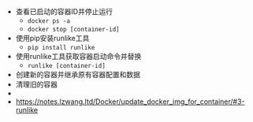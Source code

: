 - 查看已启动的容器ID并停止运行
	- `docker ps -a`
	- `docker stop [container-id]`
- 使用pip安装runlike工具
	- `pip install runlike`
- 使用runlike工具获取容器启动命令并替换
	- `runlike [container-id]`
- 创建新的容器并继承原有容器配置和数据
- 清理旧的容器
-
- https://notes.lzwang.ltd/Docker/update_docker_img_for_container/#3-runlike